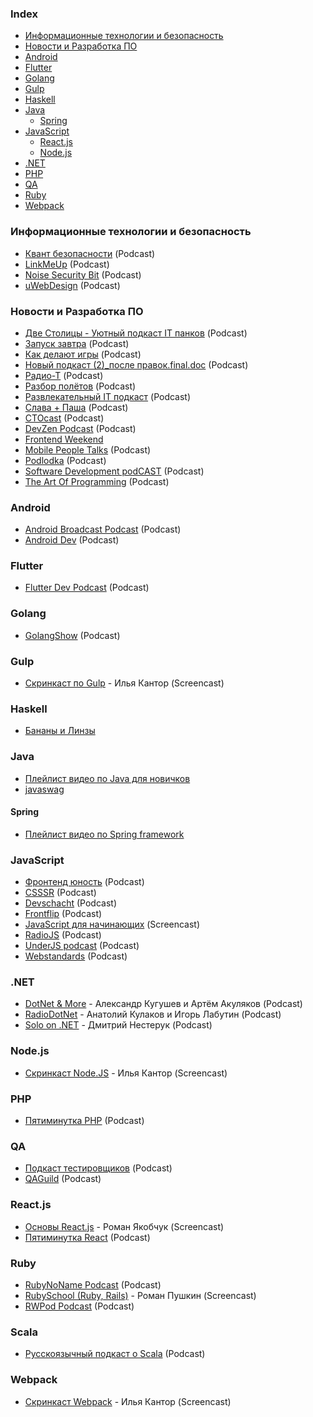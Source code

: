 ### Index

* [Информационные технологии и безопасность](#Информационные-технологии-и-безопасность)
* [Новости и Разработка ПО](#Новости-и-Разработка-ПО)
* [Android](#android)
* [Flutter](#flutter)
* [Golang](#golang)
* [Gulp](#gulp)
* [Haskell](#haskell)
* [Java](#java)
    * [Spring](#spring)
* [JavaScript](#javascript)
    * [React.js](#reactjs)
    * [Node.js](#nodejs)
* [.NET](#net)
* [PHP](#php)
* [QA](#qa)
* [Ruby](#ruby)
* [Webpack](#webpack)


### Информационные технологии и безопасность

* [Квант безопасности](https://soundcloud.com/nikita-remezov) (Podcast)
* [LinkMeUp](http://linkmeup.ru) (Podcast)
* [Noise Security Bit](https://noisebit.podster.fm) (Podcast)
* [uWebDesign](https://uwebdesign.ru) (Podcast)


### Новости и Разработка ПО

* [Две Столицы - Уютный подкаст IT панков](http://www.2capitals.space) (Podcast)
* [Запуск завтра](https://libolibo.ru/zapuskzavtra) (Podcast)
* [Как делают игры](https://kdicast.com) (Podcast)
* [Новый подкаст (2)_после правок.final.doc](https://newpodcast2.live) (Podcast)
* [Радио-Т](https://radio-t.com) (Podcast)
* [Разбор полётов](http://razbor-poletov.com) (Podcast)
* [Развлекательный IT подкаст](http://radioma.org) (Podcast)
* [Слава + Паша](https://it.asm0dey.ru) (Podcast)
* [CTOcast](http://ctocast.com) (Podcast)
* [DevZen Podcast](https://devzen.ru) (Podcast)
* [Frontend Weekend](https://podcasts.apple.com/podcast/id1233996390)
* [Mobile People Talks](https://soundcloud.com/mobilepeopletalks) (Podcast)
* [Podlodka](https://podlodka.io) (Podcast)
* [Software Development podCAST](https://sdcast.ksdaemon.ru) (Podcast)
* [The Art Of Programming](https://theartofprogramming.podbean.com) (Podcast)


### Android

* [Android Broadcast Podcast](https://soundcloud.com/android_broadcast) (Podcast)
* [Android Dev](http://apptractor.ru/AndroidDev) (Podcast)


### Flutter

* [Flutter Dev Podcast](https://soundcloud.com/flutterdevpodcast) (Podcast)


### Golang

* [GolangShow](https://golangshow.com) (Podcast)


### Gulp

* [Скринкаст по Gulp](http://learn.javascript.ru/screencast/gulp) - Илья Кантор (Screencast)


### Haskell

* [Бананы и Линзы](https://bananasandlenses.net)


### Java

* [Плейлист видео по Java для новичков](https://www.youtube.com/playlist?list=PLAma_mKffTOSUkXp26rgdnC0PicnmnDak)
* [javaswag](https://soundcloud.com/javaswag)


#### Spring

* [Плейлист видео по Spring framework](https://www.youtube.com/playlist?list=PLAma_mKffTOR5o0WNHnY0mTjKxnCgSXrZ)


### JavaScript

* [Фронтенд юность](https://soundcloud.com/frontend_u) (Podcast)
* [CSSSR](https://soundcloud.com/csssr) (Podcast)
* [Devschacht](https://soundcloud.com/devschacht) (Podcast)
* [Frontflip](http://frontflip.me) (Podcast)
* [JavaScript для начинающих](http://www.magisters.org/education/course/js-for-beginners) (Screencast)
* [RadioJS](http://radiojs.ru) (Podcast)
* [UnderJS podcast](https://underjs.ru) (Podcast)
* [Webstandards](https://soundcloud.com/web-standards) (Podcast)


### .NET

* [DotNet & More](https://more.dotnet.ru) - Александр Кугушев и Артём Акуляков (Podcast)
* [RadioDotNet](https://radio.dotnet.ru) - Анатолий Кулаков и Игорь Лабутин (Podcast)
* [Solo on .NET](https://youtube.com/playlist?list=PLAFX7TSEV7SOqEQKnrrFiV7bUY8kN5Qof) - Дмитрий Нестерук (Podcast)


### Node.js

* [Скринкаст Node.JS](https://learn.javascript.ru/screencast/nodejs) - Илья Кантор (Screencast)


### PHP

* [Пятиминутка PHP](http://5minphp.ru) (Podcast)


### QA

* [Подкаст тестировщиков](http://radio-qa.com) (Podcast)
* [QAGuild](https://automation-remarks.com/tags/QAGuild.html) (Podcast)


### React.js

* [Основы React.js](http://learn.javascript.ru/screencast/react) - Роман Якобчук (Screencast)
* [Пятиминутка React](http://5minreact.ru) (Podcast)


### Ruby

* [RubyNoName Podcast](http://rubynoname.ru) (Podcast)
* [RubySchool (Ruby, Rails)](http://rubyschool.us) - Роман Пушкин (Screencast)
* [RWPod Podcast](http://rwpod.com) (Podcast)


### Scala

* [Русскоязычный подкаст о Scala](https://scalalaz.ru) (Podcast)


### Webpack

* [Скринкаст Webpack](https://learn.javascript.ru/screencast/webpack) - Илья Кантор (Screencast)
